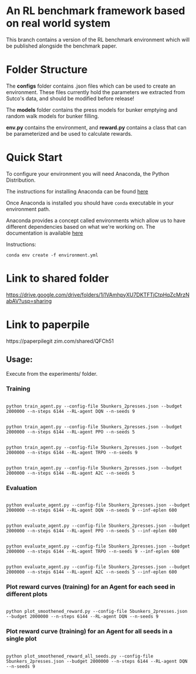 # An RL benchmark framework based on real world system

This branch contains a version of the RL benchmark environment which will be published alongside the benchmark paper.

# Folder Structure
The **configs** folder contains .json files which can be used to create an environment. These files currently hold the parameters we extracted from Sutco's data, and should be modified before release!

The **models** folder contains the press models for bunker emptying and random walk models for bunker filling.

**env.py** contains the environment, and **reward.py** contains a class that can be parameterized and be used to calculate rewards.

# Quick Start
 
To configure your environment you will need Anaconda, the Python Distribution.

The instructions for installing Anaconda can be found [here](https://docs.anaconda.com/anaconda/install/)

Once Anaconda is installed you should have `conda` executable in your environment path.

Anaconda provides a concept called environments which allow us to have different dependencies based on what we're working on. The documentation is available [here](https://docs.conda.io/projects/conda/en/latest/user-guide/tasks/manage-environments.html)

Instructions: 

```{bash}
conda env create -f environment.yml
```


# Link to shared folder 
https://drive.google.com/drive/folders/1j1VAmhpyXU7DKTFTjCtpHqZcMrzNabAV?usp=sharing

# Link to paperpile 
https://paperpilegit
zim.com/shared/QFCh51

## Usage:

Execute from the experiments/ folder. 

### Training

```

python train_agent.py --config-file 5bunkers_2presses.json --budget 2000000 --n-steps 6144 --RL-agent DQN --n-seeds 9

```

```

python train_agent.py --config-file 5bunkers_2presses.json --budget 2000000 --n-steps 6144 --RL-agent PPO --n-seeds 5

```

```

python train_agent.py --config-file 5bunkers_2presses.json --budget 2000000 --n-steps 6144 --RL-agent TRPO --n-seeds 9

```
```

python train_agent.py --config-file 5bunkers_2presses.json --budget 2000000 --n-steps 6144 --RL-agent A2C --n-seeds 5

```

### Evaluation

```

python evaluate_agent.py --config-file 5bunkers_2presses.json --budget 2000000 --n-steps 6144 --RL-agent DQN --n-seeds 9 --inf-eplen 600

```
```

python evaluate_agent.py --config-file 5bunkers_2presses.json --budget 2000000 --n-steps 6144 --RL-agent PPO --n-seeds 5 --inf-eplen 600

```

```

python evaluate_agent.py --config-file 5bunkers_2presses.json --budget 2000000 --n-steps 6144 --RL-agent TRPO --n-seeds 9 --inf-eplen 600

```
```

python evaluate_agent.py --config-file 5bunkers_2presses.json --budget 2000000 --n-steps 6144 --RL-agent A2C --n-seeds 5 --inf-eplen 600

```

### Plot reward curves (training) for an Agent for each seed in different plots

```

python plot_smoothened_reward.py --config-file 5bunkers_2presses.json --budget 2000000 --n-steps 6144 --RL-agent DQN --n-seeds 9

```

### Plot reward curve (training) for an Agent for all seeds in a single plot

```

python plot_smoothened_reward_all_seeds.py --config-file 5bunkers_2presses.json --budget 2000000 --n-steps 6144 --RL-agent DQN --n-seeds 9

```

